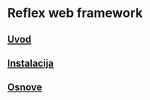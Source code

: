 
# Reflex web framework

## [Uvod](01_uvod.md)

## [Instalacija](02_install.md)

## [Osnove](03_basic.md)

